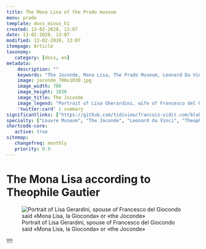 ```yaml
---
title: The Mona Lisa of the Prado museum
menu: prado
template: docs_minus_h1
created: 13-02-2020, 13:07
date: 13-02-2020, 13:07
modified: 13-02-2020, 13:07
itempage: Article
taxonomy:
   category: [docs, en]
metadata:
    description: ""
    keywords: "The Joconde, Mona Lisa, The Prado Museum, Leonard Da Vinci"
    image: joconde_700x1030.jpg
    image_width: 700
    image_height: 1030
    image_title: The Joconde
    image_legend: "Portrait of Lisa Gherardini, wife of Francesco del Giocondo, known as «Monna Lisa, the Gioconda» or «the Joconde»"
    'twitter:card' : summary
significantlinks: ["https://github.com/tidiview/francois-vidit.com/blob/develop/user/sites/docs/pages/01.home/01.paris/01.louvre/01.la-joconde/02.prado/docs.en.md"]
specialty: ["Louvre Museum", "The Joconde", "Leonard da Vinci", "Theophile Gautier"]
shortcode-core:
   active: true
sitemap:
   changefreq: monthly
   priority: 0.9
---
```

# The Mona Lisa according to Theophile Gautier

<figure><picture>
<source
sizes="(max-width: 767px) 98vw, (min-width: 959px) 50vw, 86vw"
srcset="
/user/sites/docs/pages/01.home/01.paris/01.louvre/01.la-joconde/02.prado/mona-lisa-prado-280.webp 280w,
/user/sites/docs/pages/01.home/01.paris/01.louvre/01.la-joconde/02.prado/mona-lisa-prado-380.webp 380w,
/user/sites/docs/pages/01.home/01.paris/01.louvre/01.la-joconde/02.prado/mona-lisa-prado-480.webp 480w,
/user/sites/docs/pages/01.home/01.paris/01.louvre/01.la-joconde/02.prado/mona-lisa-prado-640.webp 640w,
/user/sites/docs/pages/01.home/01.paris/01.louvre/01.la-joconde/02.prado/mona-lisa-prado-840.webp 840w,
/user/sites/docs/pages/01.home/01.paris/01.louvre/01.la-joconde/02.prado/mona-lisa-prado-1280.webp 1280w,
/user/sites/docs/pages/01.home/01.paris/01.louvre/01.la-joconde/02.prado/mona-lisa-prado-1600.webp 1600w,
/user/sites/docs/pages/01.home/01.paris/01.louvre/01.la-joconde/02.prado/mona-lisa-prado-1920.webp 1920w"
type="image/webp" />
<img
src="/user/sites/docs/pages/01.home/01.paris/01.louvre/01.la-joconde/02.prado/mona-lisa-prado-840.jpg" title="Portrait of Lisa Gerardini, spouse of Francesco del Giocondo said «Mona Lisa, la Gioconda» or «the Joconde»" alt="Portrait of Lisa Gerardini, spouse of Francesco del Giocondo said «Mona Lisa, la Gioconda» or «the Joconde»" class="class-diane-img"
sizes="(max-width: 767px) 98vw, (min-width: 959px) 50vw, 86vw"
srcset="
/user/sites/docs/pages/01.home/01.paris/01.louvre/01.la-joconde/02.prado/mona-lisa-prado-280.jpg 280w,
/user/sites/docs/pages/01.home/01.paris/01.louvre/01.la-joconde/02.prado/mona-lisa-prado-380.jpg 380w,
/user/sites/docs/pages/01.home/01.paris/01.louvre/01.la-joconde/02.prado/mona-lisa-prado-480.jpg 480w,
/user/sites/docs/pages/01.home/01.paris/01.louvre/01.la-joconde/02.prado/mona-lisa-prado-640.jpg 640w,
/user/sites/docs/pages/01.home/01.paris/01.louvre/01.la-joconde/02.prado/mona-lisa-prado-840.jpg 840w,
/user/sites/docs/pages/01.home/01.paris/01.louvre/01.la-joconde/02.prado/mona-lisa-prado-1280.jpg 1280w,
/user/sites/docs/pages/01.home/01.paris/01.louvre/01.la-joconde/02.prado/mona-lisa-prado-1600.jpg 1600w,
/user/sites/docs/pages/01.home/01.paris/01.louvre/01.la-joconde/02.prado/mona-lisa-prado-1920.jpg 1920w" id="zephyr_et_flore">
</picture><figcaption>Portrait of Lisa Gerardini, spouse of Francesco del Giocondo said «Mona Lisa, la Gioconda» or «the Joconde»</figcaption></figure>

!!!! 

<br>

